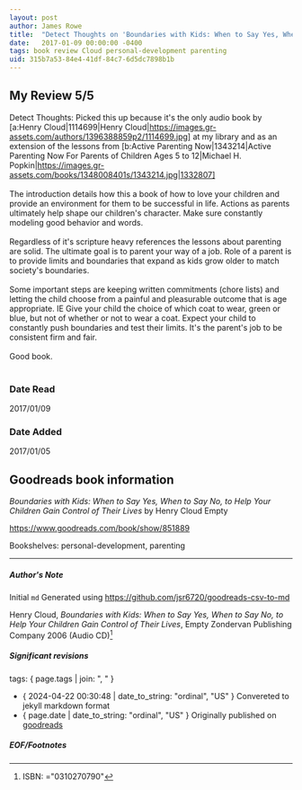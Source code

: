 ```yaml
---
layout: post
author: James Rowe
title:  "Detect Thoughts on 'Boundaries with Kids: When to Say Yes, When to Say No, to Help Your Children Gain Control of Their Lives'"
date:   2017-01-09 00:00:00 -0400
tags: book review Cloud personal-development parenting
uid: 315b7a53-84e4-41df-84c7-6d5dc7898b1b
---
```


<!-- highly dependent on how you personally use jekyll templates, and how you want this to show up -->

## My Review 5/5

Detect Thoughts: Picked this up because it's the only audio book by [a:Henry Cloud|1114699|Henry Cloud|https://images.gr-assets.com/authors/1396388859p2/1114699.jpg] at my library and as an extension of the lessons from [b:Active Parenting Now|1343214|Active Parenting Now  For Parents of Children Ages 5 to 12|Michael H. Popkin|https://images.gr-assets.com/books/1348008401s/1343214.jpg|1332807]<br/><br/>The introduction details how this a book of how to love your children and provide an environment for them to be successful in life. Actions as parents ultimately help shape our children's character. Make sure constantly modeling good behavior and words.<br/><br/>Regardless of it's scripture heavy references the lessons about parenting are solid. The ultimate goal is to parent your way of a job. Role of a parent is to provide limits and boundaries that expand as kids grow older to match society's boundaries.<br/><br/>Some important steps are keeping written commitments (chore lists) and letting the child choose from a painful and pleasurable outcome that is age appropriate. IE Give your child the choice of which coat to wear, green or blue, but not of whether or not to wear a coat. Expect your child to constantly push boundaries and test their limits. It's the parent's job to be consistent firm and fair.<br/><br/>Good book.<br/><br/>

### Date Read
2017/01/09

### Date Added
2017/01/05

## Goodreads book information

*Boundaries with Kids: When to Say Yes, When to Say No, to Help Your Children Gain Control of Their Lives* by Henry Cloud
Empty

https://www.goodreads.com/book/show/851889

Bookshelves: personal-development, parenting

---

##### Author's Note

Initial `md` Generated using https://github.com/jsr6720/goodreads-csv-to-md

Henry Cloud, *Boundaries with Kids: When to Say Yes, When to Say No, to Help Your Children Gain Control of Their Lives*, Empty Zondervan Publishing Company 2006 (Audio CD)[^1]

##### Significant revisions

tags: { page.tags | join: ", " } <!-- todo move this somewhere -->

- { 2024-04-22 00:30:48 | date_to_string: "ordinal", "US" } Convereted to jekyll markdown format 
- { page.date | date_to_string: "ordinal", "US" } Originally published on [goodreads](https://www.goodreads.com)

##### EOF/Footnotes

[^1]: ISBN: ="0310270790"